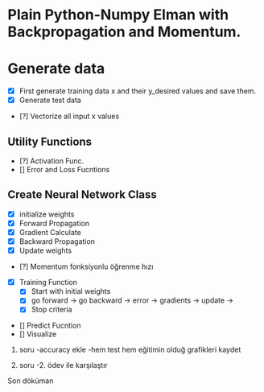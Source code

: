 # Plain Python-Numpy Elman with Backpropagation and Momentum.


# Generate data

- [x] First generate training data x and their y_desired values and save them.
- [x] Generate test data

- [?] Vectorize all input x values

## Utility Functions

- [?] Activation Func.
- [] Error and Loss Fucntions

## Create Neural Network Class


  - [x] initialize  weights
  - [x] Forward Propagation
  - [x] Gradient Calculate
  - [x] Backward Propagation
  - [x] Update weights
  - [?] Momentum fonksiyonlu öğrenme hızı
  - [x] Training Function
    - [x] Start with initial weights
    - [x] go forward -> go backward -> error -> gradients -> update ->
    - [x] Stop criteria
  - [] Predict Fucntion
  - [] Visualize

  1. soru
     -accuracy ekle
     -hem test hem eğitimin olduğ grafikleri kaydet

  2. soru
     -2. ödev ile karşılaştır


  Son
  döküman